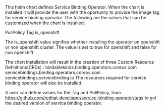 This helm chart defines Service Binding Operator. When the chart is installed it will provide the user with the oportunity to provide the image tag for service binding operator. The following are the values that can be customized when the chart is installed:

PullPolicy
Tag
is_openshift

The is_openshift value signifies whether installing the operator on openshift or non openshift cluster. The value is set to true for openshift and false for non openshift.

The chart installation will result in the creation of three Custom Resource Definitions(CRDs) :
bindablekinds.binding.operators.coreos.com
servicebindings.binding.operators.coreos.com
servicebindings.servicebinding.io
The resources required for service binding operator will also be installed.

A user can define values for the Tag and PullPolicy, from https://github.com/redhat-developer/service-binding-operator/tags to get the desired version of service binding operator.

